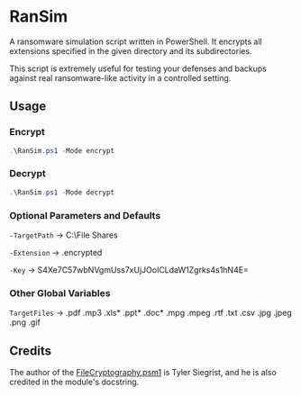 # RanSim

A ransomware simulation script written in PowerShell. It encrypts all extensions specified in the given directory and its subdirectories.

This script is extremely useful for testing your defenses and backups against real ransomware-like activity in a controlled setting.

## Usage

### Encrypt

```PowerShell
.\RanSim.ps1 -Mode encrypt
```

### Decrypt

```PowerShell
.\RanSim.ps1 -Mode decrypt
```

### Optional Parameters and Defaults

`-TargetPath` -> C:\File Shares

`-Extension` -> .encrypted

`-Key` -> S4Xe7C57wbNVgmUss7xUjJOoICLdaW1Zgrks4s1hN4E=

### Other Global Variables

`TargetFiles` -> .pdf .mp3 .xls* .ppt* .doc* .mpg .mpeg .rtf .txt .csv .jpg .jpeg .png .gif

## Credits

The author of the [FileCryptography.psm1](FileCryptography.psm1) is Tyler Siegrist, and he is also credited in the module's docstring.
